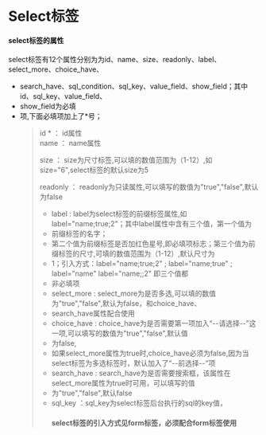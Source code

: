 # Select**标签**

#### select**标签的属性**

select标签有12个属性分别为为id、name、size、readonly、label、select\_more、choice\_have、

* search\_have、sql\_condition、sql\_key、value\_field、show\_field；其中id、sql\_key、value\_field、
* show\_field为必填
* 项,下面必填项加上了\*号；
  > id \* ： id属性  
  > name ： name属性
  >
  > size ： size为尺寸标签,可以填的数值范围为（1-12）,如size="6",select标签的默认size为5
  >
  >  readonly ： readonly为只读属性,可以填写的数值为"true","false",默认为false
  >
  > * label : label为select标签的前缀标签属性,如label="name;true;2"；其中label属性中含有三个值，第一个值为
  > * 前缀标签的名字；
  > * 第二个值为前缀标签是否加红色星号,即必填项标志；第三个值为前缀标签的尺寸,可填的数值范围为（1-12）,默认尺寸为
  > * 1；引入方式：label="name;true;2" ; label="name;true" ; label="name" label="name;;2" 即三个值都
  > * 非必填项
  > * select\_more : select\_more为是否多选,可以填的数值为"true","false",默认为false，和choice\_have、
  > * search\_have属性配合使用
  > * choice\_have : choice\_have为是否需要第一项加入“--请选择--”这一项,可以填写的数值为"true","false",默认值
  > * 为false,
  > * 如果select\_more属性为true时,choice\_have必须为false,因为当select标签为多选标签时，默认加入了“--前选择--”项
  > * search\_have : search\_have为是否需要搜索框，该属性在select\_more属性为true时可用，可以填写的值
  > * 为"true","false",默认false
  > * sql\_key  ：sql\_key为select标签后台执行的sql的key值，
  >   #### select标签的引入方式见form标签，必须配合form标签使用



